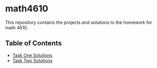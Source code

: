 # math4610
This repository contains the projects and solutions to the homework for math 4610.

## Table of Contents
* [Task One Solutions](task_sheets/task_sheet_1/Task1_Solutions.md)
* [Task Two Solutions](task_sheets/sheet2/Task_Sheet2_Solutions.md)
